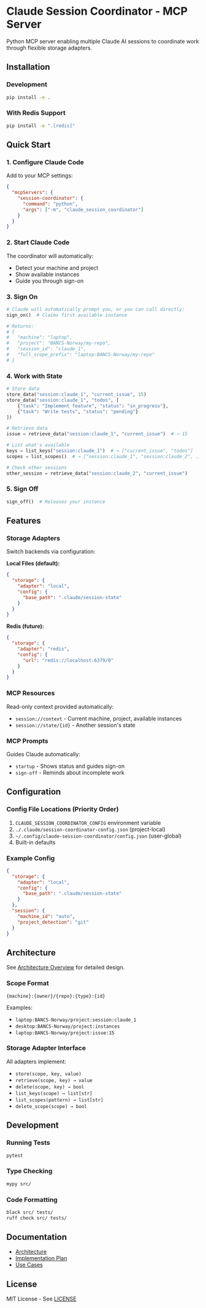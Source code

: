 # Claude Session Coordinator - MCP Server

Python MCP server enabling multiple Claude AI sessions to coordinate work through flexible storage adapters.

## Installation

### Development

```bash
pip install -e .
```

### With Redis Support

```bash
pip install -e ".[redis]"
```

## Quick Start

### 1. Configure Claude Code

Add to your MCP settings:

```json
{
  "mcpServers": {
    "session-coordinator": {
      "command": "python",
      "args": ["-m", "claude_session_coordinator"]
    }
  }
}
```

### 2. Start Claude Code

The coordinator will automatically:
- Detect your machine and project
- Show available instances
- Guide you through sign-on

### 3. Sign On

```python
# Claude will automatically prompt you, or you can call directly:
sign_on()  # Claims first available instance

# Returns:
# {
#   "machine": "laptop",
#   "project": "BANCS-Norway/my-repo",
#   "session_id": "claude_1",
#   "full_scope_prefix": "laptop:BANCS-Norway/my-repo"
# }
```

### 4. Work with State

```python
# Store data
store_data("session:claude_1", "current_issue", 15)
store_data("session:claude_1", "todos", [
    {"task": "Implement feature", "status": "in_progress"},
    {"task": "Write tests", "status": "pending"}
])

# Retrieve data
issue = retrieve_data("session:claude_1", "current_issue")  # → 15

# List what's available
keys = list_keys("session:claude_1")  # → ["current_issue", "todos"]
scopes = list_scopes()  # → ["session:claude_1", "session:claude_2", ...]

# Check other sessions
other_session = retrieve_data("session:claude_2", "current_issue")
```

### 5. Sign Off

```python
sign_off()  # Releases your instance
```

## Features

### Storage Adapters

Switch backends via configuration:

**Local Files (default):**
```json
{
  "storage": {
    "adapter": "local",
    "config": {
      "base_path": ".claude/session-state"
    }
  }
}
```

**Redis (future):**
```json
{
  "storage": {
    "adapter": "redis",
    "config": {
      "url": "redis://localhost:6379/0"
    }
  }
}
```

### MCP Resources

Read-only context provided automatically:

- `session://context` - Current machine, project, available instances
- `session://state/{id}` - Another session's state

### MCP Prompts

Guides Claude automatically:

- `startup` - Shows status and guides sign-on
- `sign-off` - Reminds about incomplete work

## Configuration

### Config File Locations (Priority Order)

1. `CLAUDE_SESSION_COORDINATOR_CONFIG` environment variable
2. `./.claude/session-coordinator-config.json` (project-local)
3. `~/.config/claude-session-coordinator/config.json` (user-global)
4. Built-in defaults

### Example Config

```json
{
  "storage": {
    "adapter": "local",
    "config": {
      "base_path": ".claude/session-state"
    }
  },
  "session": {
    "machine_id": "auto",
    "project_detection": "git"
  }
}
```

## Architecture

See [Architecture Overview](../../docs/architecture/overview.md) for detailed design.

### Scope Format

```
{machine}:{owner}/{repo}:{type}:{id}
```

Examples:
- `laptop:BANCS-Norway/project:session:claude_1`
- `desktop:BANCS-Norway/project:instances`
- `laptop:BANCS-Norway/project:issue:15`

### Storage Adapter Interface

All adapters implement:
- `store(scope, key, value)`
- `retrieve(scope, key) → value`
- `delete(scope, key) → bool`
- `list_keys(scope) → list[str]`
- `list_scopes(pattern) → list[str]`
- `delete_scope(scope) → bool`

## Development

### Running Tests

```bash
pytest
```

### Type Checking

```bash
mypy src/
```

### Code Formatting

```bash
black src/ tests/
ruff check src/ tests/
```

## Documentation

- [Architecture](../../docs/architecture/)
- [Implementation Plan](../../docs/implementation/)
- [Use Cases](../../docs/use-cases/)

## License

MIT License - See [LICENSE](../../LICENSE)
